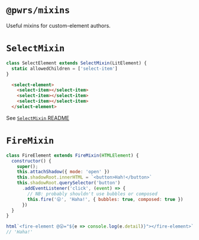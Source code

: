 # `@pwrs/mixins`

Useful mixins for custom-element authors.

# `SelectMixin`

```js
class SelectElement extends SelectMixin(LitElement) {
  static allowedChildren = ['select-item']
}
```

```html
  <select-element>
    <select-item></select-item>
    <select-item></select-item>
    <select-item></select-item>
  </select-element>
```

See [`SelectMixin` README](./src/select/README.md)

# `FireMixin`

```js
class FireElement extends FireMixin(HTMLElement) {
  constructor() {
    super();
    this.attachShadow({ mode: 'open' })
    this.shadowRoot.innerHTML = `<button>Hah!</button>`
    this.shadowRoot.querySelector('button')
      .addEventListener('click', (event) => {
        // NB: probably shouldn't use bubbles or composed
        this.fire('😛', 'Haha!', { bubbles: true, composed: true })
      })
  }
}
```

```js
html`<fire-element @😛="${e => console.log(e.detail)}"></fire-element>`;
// 'Haha!'
```
